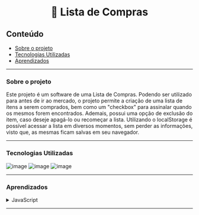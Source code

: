 # <h1 align="center">🛒 Lista de Compras </h1>

## Conteúdo

   * [Sobre o projeto](#sobre-o-projeto)
   * [Tecnologias Utilizadas](#tecnologias-utilizadas)
   * [Aprendizados](#aprendizados)
   
---

### Sobre o projeto

Este projeto é um software de uma Lista de Compras. Podendo ser utilizado para antes de ir ao mercado, o projeto permite a criação de uma lista de itens a serem comprados, bem como um "checkbox" para assinalar quando os mesmos forem encontrados. Ademais, possui uma opção de exclusão do item, caso deseje apagá-lo ou recomeçar a lista. Utilizando o localStorage é possível acessar a lista em diversos momentos, sem perder as informações, visto que, as mesmas ficam salvas em seu navegador.

---

### Tecnologias Utilizadas

![image](https://img.shields.io/badge/HTML5-E34F26?style=for-the-badge&logo=html5&logoColor=white)
![image](https://img.shields.io/badge/CSS3-1572B6?style=for-the-badge&logo=css3&logoColor=white)
![image](https://img.shields.io/badge/JavaScript-F7DF1E?style=for-the-badge&logo=javascript&logoColor=black)

---

### Aprendizados

<details>
<summary>JavaScript</summary>
  <ul>
    <li>Manipulação do DOM;</li>
    <li>Eventos JS;</li>
    <li>API localStorage;</li>
  </ul>
</details>

---
